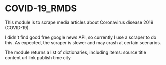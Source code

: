 # COVID-19_RMDS

This module is to scrape media articles about Coronavirus disease 2019 (COVID-19).

I didn't find good free google news API, so currently I use a scraper to do this. As expected, the scraper is slower
and may crash at certain scenarios.

The module returns a list of dictionaries, including items:
source
title
content
url link
publish time
city